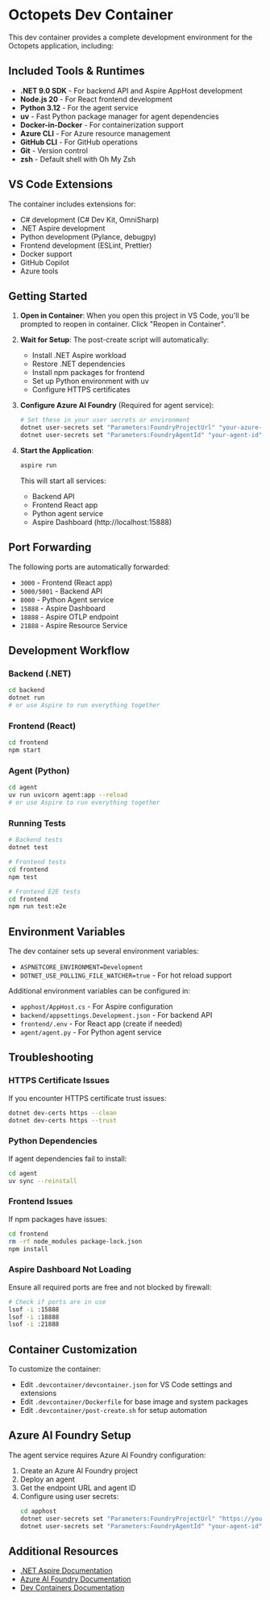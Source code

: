 # Octopets Dev Container

This dev container provides a complete development environment for the Octopets application, including:

## Included Tools & Runtimes

- **.NET 9.0 SDK** - For backend API and Aspire AppHost development
- **Node.js 20** - For React frontend development
- **Python 3.12** - For the agent service
- **uv** - Fast Python package manager for agent dependencies
- **Docker-in-Docker** - For containerization support
- **Azure CLI** - For Azure resource management
- **GitHub CLI** - For GitHub operations
- **Git** - Version control
- **zsh** - Default shell with Oh My Zsh

## VS Code Extensions

The container includes extensions for:
- C# development (C# Dev Kit, OmniSharp)
- .NET Aspire development
- Python development (Pylance, debugpy)
- Frontend development (ESLint, Prettier)
- Docker support
- GitHub Copilot
- Azure tools

## Getting Started

1. **Open in Container**: When you open this project in VS Code, you'll be prompted to reopen in container. Click "Reopen in Container".

2. **Wait for Setup**: The post-create script will automatically:
   - Install .NET Aspire workload
   - Restore .NET dependencies
   - Install npm packages for frontend
   - Set up Python environment with uv
   - Configure HTTPS certificates

3. **Configure Azure AI Foundry** (Required for agent service):
   ```bash
   # Set these in your user secrets or environment
   dotnet user-secrets set "Parameters:FoundryProjectUrl" "your-azure-ai-endpoint"
   dotnet user-secrets set "Parameters:FoundryAgentId" "your-agent-id"
   ```

4. **Start the Application**:
   ```bash
   aspire run
   ```

   This will start all services:
   - Backend API
   - Frontend React app
   - Python agent service
   - Aspire Dashboard (http://localhost:15888)

## Port Forwarding

The following ports are automatically forwarded:
- `3000` - Frontend (React app)
- `5000/5001` - Backend API
- `8000` - Python Agent service
- `15888` - Aspire Dashboard
- `18888` - Aspire OTLP endpoint
- `21888` - Aspire Resource Service

## Development Workflow

### Backend (.NET)
```bash
cd backend
dotnet run
# or use Aspire to run everything together
```

### Frontend (React)
```bash
cd frontend
npm start
```

### Agent (Python)
```bash
cd agent
uv run uvicorn agent:app --reload
# or use Aspire to run everything together
```

### Running Tests
```bash
# Backend tests
dotnet test

# Frontend tests
cd frontend
npm test

# Frontend E2E tests
cd frontend
npm run test:e2e
```

## Environment Variables

The dev container sets up several environment variables:
- `ASPNETCORE_ENVIRONMENT=Development`
- `DOTNET_USE_POLLING_FILE_WATCHER=true` - For hot reload support

Additional environment variables can be configured in:
- `apphost/AppHost.cs` - For Aspire configuration
- `backend/appsettings.Development.json` - For backend API
- `frontend/.env` - For React app (create if needed)
- `agent/agent.py` - For Python agent service

## Troubleshooting

### HTTPS Certificate Issues
If you encounter HTTPS certificate trust issues:
```bash
dotnet dev-certs https --clean
dotnet dev-certs https --trust
```

### Python Dependencies
If agent dependencies fail to install:
```bash
cd agent
uv sync --reinstall
```

### Frontend Issues
If npm packages have issues:
```bash
cd frontend
rm -rf node_modules package-lock.json
npm install
```

### Aspire Dashboard Not Loading
Ensure all required ports are free and not blocked by firewall:
```bash
# Check if ports are in use
lsof -i :15888
lsof -i :18888
lsof -i :21888
```

## Container Customization

To customize the container:
- Edit `.devcontainer/devcontainer.json` for VS Code settings and extensions
- Edit `.devcontainer/Dockerfile` for base image and system packages
- Edit `.devcontainer/post-create.sh` for setup automation

## Azure AI Foundry Setup

The agent service requires Azure AI Foundry configuration:

1. Create an Azure AI Foundry project
2. Deploy an agent
3. Get the endpoint URL and agent ID
4. Configure using user secrets:
   ```bash
   cd apphost
   dotnet user-secrets set "Parameters:FoundryProjectUrl" "https://your-project.cognitiveservices.azure.com/"
   dotnet user-secrets set "Parameters:FoundryAgentId" "your-agent-id"
   ```

## Additional Resources

- [.NET Aspire Documentation](https://learn.microsoft.com/dotnet/aspire/)
- [Azure AI Foundry Documentation](https://learn.microsoft.com/azure/ai-services/agents/)
- [Dev Containers Documentation](https://containers.dev/)
